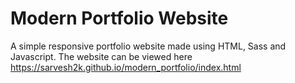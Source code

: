 # Modern Portfolio Website

A simple responsive portfolio website made using HTML, Sass and Javascript.
The website can be viewed here https://sarvesh2k.github.io/modern_portfolio/index.html
